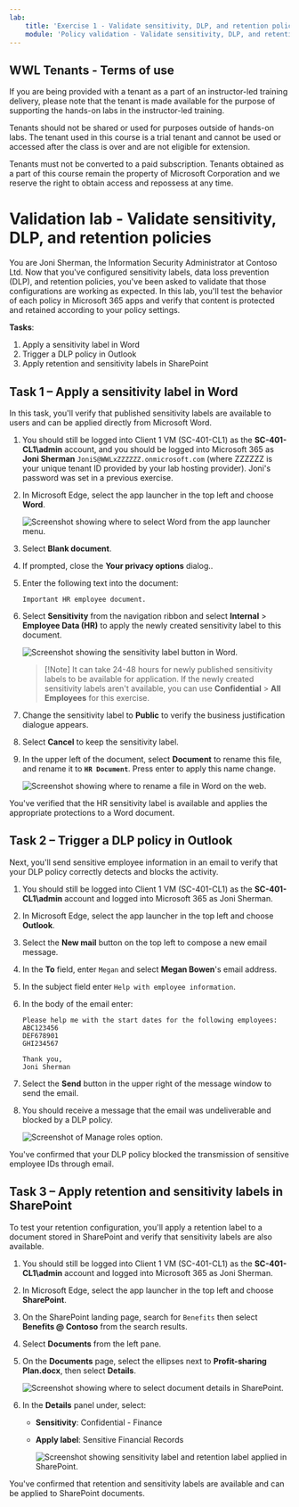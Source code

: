 ```yaml
---
lab:
    title: 'Exercise 1 - Validate sensitivity, DLP, and retention policies'
    module: 'Policy validation - Validate sensitivity, DLP, and retention policies'
---
```


## WWL Tenants - Terms of use

If you are being provided with a tenant as a part of an instructor-led training delivery, please note that the tenant is made available for the purpose of supporting the hands-on labs in the instructor-led training.

Tenants should not be shared or used for purposes outside of hands-on labs. The tenant used in this course is a trial tenant and cannot be used or accessed after the class is over and are not eligible for extension.

Tenants must not be converted to a paid subscription. Tenants obtained as a part of this course remain the property of Microsoft Corporation and we reserve the right to obtain access and repossess at any time.

# Validation lab - Validate sensitivity, DLP, and retention policies

You are Joni Sherman, the Information Security Administrator at Contoso Ltd. Now that you've configured sensitivity labels, data loss prevention (DLP), and retention policies, you've been asked to validate that those configurations are working as expected. In this lab, you'll test the behavior of each policy in Microsoft 365 apps and verify that content is protected and retained according to your policy settings.

**Tasks**:

1. Apply a sensitivity label in Word
1. Trigger a DLP policy in Outlook
1. Apply retention and sensitivity labels in SharePoint

## Task 1 – Apply a sensitivity label in Word

In this task, you'll verify that published sensitivity labels are available to users and can be applied directly from Microsoft Word.

1. You should still be logged into Client 1 VM (SC-401-CL1) as the **SC-401-CL1\admin** account, and you should be logged into Microsoft 365 as **Joni Sherman** `JoniS@WWLxZZZZZZ.onmicrosoft.com` (where ZZZZZZ is your unique tenant ID provided by your lab hosting provider). Joni's password was set in a previous exercise.

1. In Microsoft Edge, select the app launcher in the top left and choose **Word**.

    ![Screenshot showing where to select Word from the app launcher menu.](../Media/meatball-menu-word.png)

1. Select **Blank document**.

1. If prompted, close the **Your privacy options** dialog..

1. Enter the following text into the document:

   `Important HR employee document.`

1. Select **Sensitivity** from the navigation ribbon and select **Internal** > **Employee Data (HR)** to apply the newly created sensitivity label to this document.

    ![Screenshot showing the sensitivity label button in Word.](../Media/word_label.png)

    > [!Note] It can take 24-48 hours for newly published sensitivity labels to be available for application. If the newly created sensitivity labels aren't available, you can use **Confidential** > **All Employees** for this exercise.

1. Change the sensitivity label to **Public** to verify the business justification dialogue appears.

1. Select **Cancel** to keep the sensitivity label.

1. In the upper left of the document, select **Document** to rename this file, and rename it to **`HR Document`**. Press enter to apply this name change.

    ![Screenshot showing where to rename a file in Word on the web.](../Media/rename-web-word-file.png)

You've verified that the HR sensitivity label is available and applies the appropriate protections to a Word document.

## Task 2 – Trigger a DLP policy in Outlook

Next, you'll send sensitive employee information in an email to verify that your DLP policy correctly detects and blocks the activity.

1. You should still be logged into Client 1 VM (SC-401-CL1) as the **SC-401-CL1\admin** account and logged into Microsoft 365 as Joni Sherman.

1. In Microsoft Edge, select the app launcher in the top left and choose **Outlook**.

1. Select the **New mail** button on the top left to compose a new email message.

1. In the **To** field, enter `Megan` and select **Megan Bowen**'s email address.

1. In the subject field enter `Help with employee information`.

1. In the body of the email enter:

   ``` text
   Please help me with the start dates for the following employees:
   ABC123456
   DEF678901
   GHI234567

   Thank you, 
   Joni Sherman
   ```

1. Select the **Send** button in the upper right of the message window to send the email.

1. You should receive a message that the email was undeliverable and blocked by a DLP policy.

   ![Screenshot of Manage roles option.](../Media/dlp-email-blocked.png)

You've confirmed that your DLP policy blocked the transmission of sensitive employee IDs through email.

## Task 3 – Apply retention and sensitivity labels in SharePoint

To test your retention configuration, you'll apply a retention label to a document stored in SharePoint and verify that sensitivity labels are also available.

1. You should still be logged into Client 1 VM (SC-401-CL1) as the **SC-401-CL1\admin** account and logged into Microsoft 365 as Joni Sherman.

1. In Microsoft Edge, select the app launcher in the top left and choose **SharePoint**.

1. On the SharePoint landing page, search for `Benefits` then select **Benefits @ Contoso** from the search results.

1. Select **Documents** from the left pane.

1. On the **Documents** page, select the ellipses next to **Profit-sharing Plan.docx**, then select **Details**.

   ![Screenshot showing where to select document details in SharePoint.](../Media/sharepoint-details.png)

1. In the **Details** panel under, select:
   - **Sensitivity**: Confidential - Finance
   - **Apply label**: Sensitive Financial Records

     ![Screenshot showing sensitivity label and retention label applied in SharePoint.](../Media/sharepoint-choose-labels.png)

You've confirmed that retention and sensitivity labels are available and can be applied to SharePoint documents.

